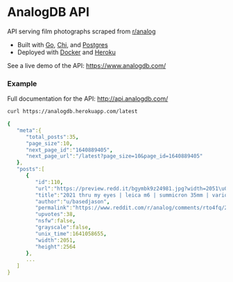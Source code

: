 # AnalogDB API

API serving film photographs scraped from [r/analog](https://www.reddit.com/r/analog/)

* Built with [Go](https://go.dev/), [Chi](https://github.com/go-chi/chi), and [Postgres](https://www.postgresql.org/)
* Deployed with [Docker](https://www.docker.com/) and [Heroku](https://www.heroku.com/)


See a live demo of the API: https://www.analogdb.com/

### Example

Full documentation for the API: http://api.analogdb.com/

```bash
curl https://analogdb.herokuapp.com/latest
```

```yaml
{
   "meta":{
      "total_posts":35,
      "page_size":10,
      "next_page_id":"1640889405",
      "next_page_url":"/latest?page_size=10&page_id=1640889405"
   },
   "posts":[
      {
         "id":110,
         "url":"https://preview.redd.it/bgymbk9z24981.jpg?width=2051\u0026format=pjpg\u0026auto=webp\u0026s=97ecf64887ceb6cabe8c2c6a23ccfd0b9c54784c",
         "title":"2021 thru my eyes | leica m6 | summicron 35mm | various",
         "author":"u/basedjason",
         "permalink":"https://www.reddit.com/r/analog/comments/rto4fq/2021_thru_my_eyes_leica_m6_summicron_35mm_various/",
         "upvotes":38,
         "nsfw":false,
         "grayscale":false,
         "unix_time":1641058655,
         "width":2051,
         "height":2564
      },
      ...
   ]
}
```
